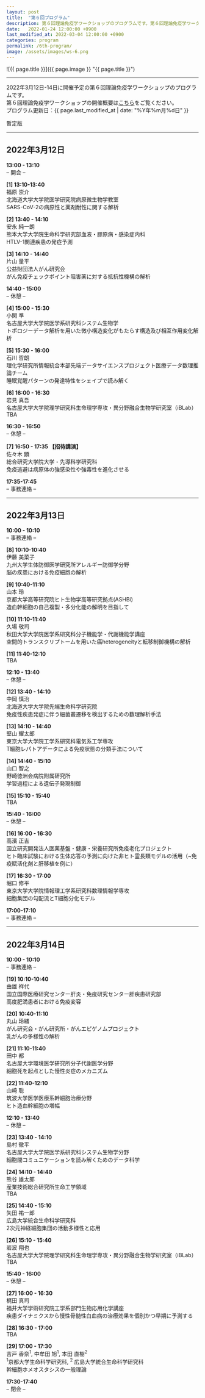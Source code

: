 ```yaml
---
layout: post
title:  "第６回プログラム"
description: 第６回理論免疫学ワークショップのプログラムです。第６回理論免疫学ワークショップの各講演の時間・講演者・講演タイトルを掲載しています。
date:   2022-01-24 12:00:00 +0900
last_modified_at: 2022-03-04 12:00:00 +0900
categories: program
permalink: /6th-program/
image: /assets/images/ws-6.png
---
```


![{{ page.title }}]({{ page.image }} "{{ page.title }}")

---

2022年3月12日-14日に開催予定の第６回理論免疫学ワークショップのプログラムです。  
第６回理論免疫学ワークショップの開催概要は[こちら](/6th-workshop)をご覧ください。  
プログラム更新日：{{ page.last_modified_at | date: "%Y年%m月%d日" }}

暫定版

---

## 2022年3月12日

**13:00 - 13:10**  
– 開会 –

**[1] 13:10-13:40**  
福原 崇介  
北海道大学大学院医学研究院病原微生物学教室  
SARS-CoV-2の病原性と薬剤耐性に関する解析

**[2] 13:40 - 14:10**  
安永 純一朗  
熊本大学大学院生命科学研究部血液・膠原病・感染症内科  
HTLV-1関連疾患の発症予測

**[3] 14:10 - 14:40**  
片山 量平  
公益財団法人がん研究会  
がん免疫チェックポイント阻害薬に対する抵抗性機構の解析

**14:40 - 15:00**  
– 休憩 –

**[4] 15:00 - 15:30**  
小関 準  
名古屋大学大学院医学系研究科システム生物学  
トポロジーデータ解析を用いた微小構造変化がもたらす構造及び相互作用変化解析

**[5] 15:30 - 16:00**  
石川 哲朗  
理化学研究所情報統合本部先端データサイエンスプロジェクト医療データ数理推論チーム　  
睡眠覚醒パターンの発達特性をシェイプで読み解く

**[6] 16:00 - 16:30**  
岩見 真吾  
名古屋大学大学院理学研究科生命理学専攻・異分野融合生物学研究室（iBLab）  
TBA

**16:30 - 16:50**  
– 休憩 –

**[7] 16:50 - 17:35 【招待講演】**  
佐々木 顕  
総合研究大学院大学・先導科学研究科  
免疫逃避は病原体の強感染性や強毒性を進化させる

**17:35-17:45**  
– 事務連絡 –


---

## 2022年3月13日

**10:00 - 10:10**  
– 事務連絡 –

**[8] 10:10-10:40**  
伊藤 美菜子  
九州大学生体防御医学研究所アレルギー防御学分野  
脳の疾患における免疫細胞の解析

**[9] 10:40-11:10**  
山本 玲  
京都大学高等研究院ヒト生物学高等研究拠点(ASHBi)  
造血幹細胞の自己複製・多分化能の解明を目指して

**[10] 11:10-11:40**  
久場 敬司  
秋田大学大学院医学系研究科分子機能学・代謝機能学講座  
空間的トランスクリプトームを用いた癌heterogeneityと転移制御機構の解析

**[11] 11:40-12:10**  
TBA

**12:10 - 13:40**  
– 休憩 –

**[12] 13:40 - 14:10**  
中岡 慎治  
北海道大学大学院先端生命科学研究院  
免疫性疾患発症に伴う細菌叢遷移を検出するための数理解析手法

**[13] 14:10 - 14:40**  
堅山 耀太郎  
東京大学大学院工学系研究科電気系工学専攻  
T細胞レパトアデータによる免疫状態の分類手法について

**[14] 14:40 - 15:10**  
山口 智之  
野崎徳洲会病院附属研究所  
学習過程による遺伝子発現制御

**[15] 15:10 - 15:40**  
TBA  

**15:40 - 16:00**  
– 休憩 –

**[16] 16:00 - 16:30**  
高濱 正吉  
国立研究開発法人医薬基盤・健康・栄養研究所免疫老化プロジェクト  
ヒト臨床試験における生体応答の予測に向けた非ヒト霊長類モデルの活用（~免疫賦活化剤と肝移植を例に）

**[17] 16:30 - 17:00**  
堀口 修平  
東京大学大学院情報理工学系研究科数理情報学専攻　  
細胞集団の勾配流とT細胞分化モデル

**17:00-17:10**  
– 事務連絡 –


---

## 2022年3月14日

**10:00 - 10:10**  
– 事務連絡 –

**[19] 10:10-10:40**  
由雄 祥代  
国立国際医療研究センター肝炎・免疫研究センター肝疾患研究部  
高度肥満患者における免疫変容

**[20] 10:40-11:10**  
丸山 玲緒  
がん研究会・がん研究所・がんエピゲノムプロジェクト  
乳がんの多様性の解析

**[21] 11:10-11:40**  
田中 都  
名古屋大学環境医学研究所分子代謝医学分野  
細胞死を起点とした慢性炎症のメカニズム

**[22] 11:40-12:10**  
山崎 聡  
筑波大学医学医療系幹細胞治療分野  
ヒト造血幹細胞の増幅

**12:10 - 13:40**  
– 休憩 –

**[23] 13:40 - 14:10**  
島村 徹平  
名古屋大学大学院医学系研究科システム生物学分野  
細胞間コミュニケーションを読み解くためのデータ科学

**[24] 14:10 - 14:40**  
熊谷 雄太郎  
産業技術総合研究所生命工学領域  
TBA

**[25] 14:40 - 15:10**  
矢田 祐一郎  
広島大学統合生命科学研究科  
2次元神経細胞集団の活動多様性と応用

**[26] 15:10 - 15:40**  
岩波 翔也  
名古屋大学大学院理学研究科生命理学専攻・異分野融合生物学研究室（iBLab）  
TBA

**15:40 - 16:00**  
– 休憩 –

**[27] 16:00 - 16:30**  
梶田 真司  
福井大学学術研究院工学系部門生物応用化学講座  
疾患ダイナミクスから慢性骨髄性白血病の治療効果を個別かつ早期に予測する

**[28] 16:30 - 17:00**  
TBA

**[29] 17:00 - 17:30**  
吉戸 香奈<sup>1</sup>, 中牟田 旭<sup>1</sup>, 本田 直樹<sup>2</sup>  
<sup>1</sup>京都大学生命科学研究科, <sup>2</sup> 広島大学統合生命科学研究科  
幹細胞ホメオスタシスの一般理論

**17:30-17:40**  
– 閉会 –
